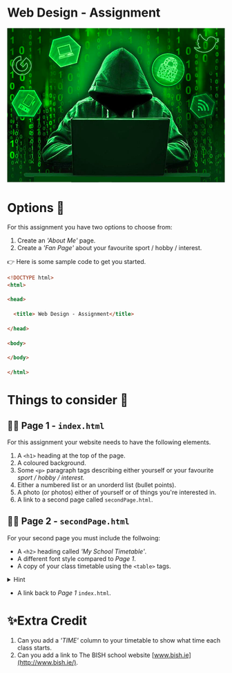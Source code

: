 # Web Design - Assignment
![image](image.png)



# Options 📝
 For this assignment you have two options to choose from:
1. Create an _'About Me'_ page.
2. Create a _'Fan Page'_ about your favourite sport / hobby / interest.

👉 Here is some sample code to get you started. 

````html 
<!DOCTYPE html>
<html>

<head>

  <title> Web Design - Assignment</title>

</head>

<body>
  
</body>

</html>
````
 
# Things to consider 🤔

## 👨‍💻 Page 1 - `index.html`
For this assignment your website needs to have the following elements.

1. A `<h1>` heading at the top of the page.
2. A coloured background.
3. Some `<p>` paragraph tags describing either yourself or your favourite _sport / hobby / interest._
4. Either a numbered list or an unorderd list (bullet points).
5. A photo (or photos) either of yourself or of things you're interested in.
6. A link to a second page called ``secondPage.html``.


## 👨‍💻 Page 2 - `secondPage.html`
For your second page you must include the follwoing:
- A `<h2>` heading called _'My School Timetable'_.
- A different font style compared to _Page 1_.
- A copy of your class timetable using the `<table>` tags.

<details>
  <summary> Hint </summary>

````html
<table>
  <th> Monday </th>
  <th> Tuesday </th>
<tr>
  <td> Maths</td>
  <td> Science</td>
</tr>
  
</table>
````
</details>

- A link back to _Page 1_ `index.html`.

# ✨Extra Credit

1. Can you add a _'TIME'_ column to your timetable to show what time each class starts.
2. Can you add a link to The BISH school website [www.bish.ie](http://www.bish.ie/).







  